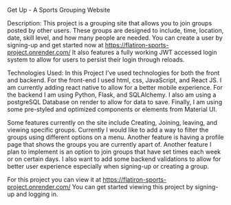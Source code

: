 Get Up - A Sports Grouping Website


Description:
This project is a grouping site that allows you to join groups posted by other users. These groups are designed to include, time, location,
date, skill level, and how many people are needed. You can create a user by signing-up and get started now at https://flatiron-sports-project.onrender.com/ It also features a fully working JWT accessed login system to allow for users to persist their login through reloads.  

Technologies Used:
In this Project I've used technologies for both the front and backend. For the front-end I used html, css, JavaScript, and React JS. I am currently adding react native to allow for a better mobile experience. For the backend I am using Python, Flask, and SQLAlchemy. I also am using a postgreSQL Database on render to allow for data to save. Finally, I am using some pre-styled and optimized components or elements from Material UI. 

Some features currently on the site include Creating, Joining, leaving, and viewing specific groups. Currently I would like to add a way to filter the groups using different options on a menu. Another feature is having a profile page that shows the groups you are currently apart of.
Another feature I plan to implement is an option to join groups that have set times each week or on certain days. I also want to add some backend validations to allow for better user experience especially when signing-up or creating a group.

For this project you can view it at https://flatiron-sports-project.onrender.com/
You can get started viewing this project by signing-up and logging in.
